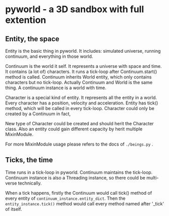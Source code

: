 # pyworld - a 3D sandbox with full extention

## Entity, the space

Entity is the basic thing in pyworld. It includes: simulated universe, running continuum, and everything in those world.

Continuum is the world it self. It represents a universe with space and time. It contains (a lot of) characters. It runs a tick-loop after Continuum.start() method is called.
Continuum inherits World entity, which only contains characters but no tick-loop. Actually Continuum and World is the same thing. A continuum instance is a world with time.

Character is a special kind of entity. It represents all the entity in a world. Every character has a position, velocity and acceleration.
Entity has tick() method, which will be called in every tick-loop.
Character could only be created by a Continuum in fact, 

New type of Character could be created and should herit the Character class. 
Also an entity could gain different capacity by herit multiple MixinModule.

For more MixinModule usage please refers to the docs of `./beings.py` .

## Ticks, the time

Time runs in a tick-loop in pyworld. Continuum maintains the tick-loop. Continuum instance is also a Threading instance, so there could be multi-verse technically.

When a tick happens, firstly the Continuum would call tick() method of every entity of `continuum_instance.entity_dict`.
Then the `entity_instance.tick()` method would call every method named after '_tick' of itself.

